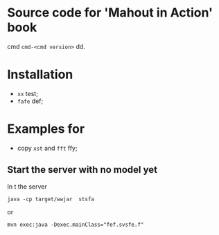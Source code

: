Source code for 'Mahout in Action' book
==========

cmd `cmd-<cmd version>` dd.

# Installation #

* `xx` test;
* `fafe` def;

# Examples for  #

* copy `xst` and `fft` ffy;

## Start the server with no model yet ##

In t the server

    java -cp target/wwjar  stsfa

or

    mvn exec:java -Dexec.mainClass="fef.svsfe.f"

